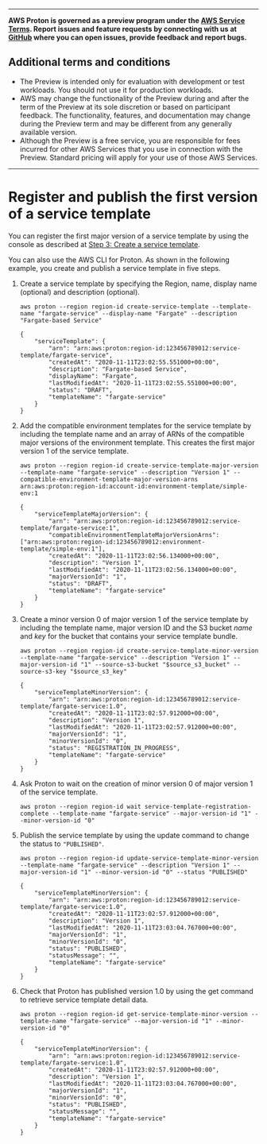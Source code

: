 --------

**AWS Proton is governed as a preview program under the [AWS Service Terms](https://aws.amazon.com/service-terms/)\. Report issues and feature requests by connecting with us at [GitHub](https://github.com/aws/aws-proton-public-roadmap) where you can open issues, provide feedback and report bugs\.**

## Additional terms and conditions<a name="preview-banner"></a>
+ The Preview is intended only for evaluation with development or test workloads\. You should not use it for production workloads\.
+ AWS may change the functionality of the Preview during and after the term of the Preview at its sole discretion or based on participant feedback\. The functionality, features, and documentation may change during the Preview term and may be different from any generally available version\.
+ Although the Preview is a free service, you are responsible for fees incurred for other AWS Services that you use in connection with the Preview\. Standard pricing will apply for your use of those AWS Services\.

--------

# Register and publish the first version of a service template<a name="svc-template-v1"></a>

You can register the first major version of a service template by using the console as described at [Step 3: Create a service template](ag-getting-started.md#ag-getting-started-step3)\.

You can also use the AWS CLI for Proton\. As shown in the following example, you create and publish a service template in five steps\.

1. Create a service template by specifying the Region, name, display name \(optional\) and description \(optional\)\.

   ```
   aws proton --region region-id create-service-template --template-name "fargate-service" --display-name "Fargate" --description "Fargate-based Service"
   ```

   ```
   {
       "serviceTemplate": {
           "arn": "arn:aws:proton:region-id:123456789012:service-template/fargate-service",
           "createdAt": "2020-11-11T23:02:55.551000+00:00",
           "description": "Fargate-based Service",
           "displayName": "Fargate",
           "lastModifiedAt": "2020-11-11T23:02:55.551000+00:00",
           "status": "DRAFT",
           "templateName": "fargate-service"
       }
   }
   ```

1. Add the compatible environment templates for the service template by including the template name and an array of ARNs of the compatible major versions of the environment template\. This creates the first major version 1 of the service template\.

   ```
   aws proton --region region-id create-service-template-major-version --template-name "fargate-service" --description "Version 1" --compatible-environment-template-major-version-arns arn:aws:proton:region-id:account-id:environment-template/simple-env:1
   ```

   ```
   {
       "serviceTemplateMajorVersion": {
           "arn": "arn:aws:proton:region-id:123456789012:service-template/fargate-service:1",
           "compatibleEnvironmentTemplateMajorVersionArns": ["arn:aws:proton:region-id:123456789012:environment-template/simple-env:1"],
           "createdAt": "2020-11-11T23:02:56.134000+00:00",
           "description": "Version 1",
           "lastModifiedAt": "2020-11-11T23:02:56.134000+00:00",
           "majorVersionId": "1",
           "status": "DRAFT",
           "templateName": "fargate-service"
       }
   }
   ```

1. Create a minor version 0 of major version 1 of the service template by including the template name, major version ID and the S3 bucket *name* and *key* for the bucket that contains your service template bundle\.

   ```
   aws proton --region region-id create-service-template-minor-version --template-name "fargate-service" --description "Version 1" --major-version-id "1" --source-s3-bucket "$source_s3_bucket" --source-s3-key "$source_s3_key"
   ```

   ```
   {
       "serviceTemplateMinorVersion": {
           "arn": "arn:aws:proton:region-id:123456789012:service-template/fargate-service:1.0",
           "createdAt": "2020-11-11T23:02:57.912000+00:00",
           "description": "Version 1",
           "lastModifiedAt": "2020-11-11T23:02:57.912000+00:00",
           "majorVersionId": "1",
           "minorVersionId": "0",
           "status": "REGISTRATION_IN_PROGRESS",
           "templateName": "fargate-service"
       }
   }
   ```

1. Ask Proton to wait on the creation of minor version 0 of major version 1 of the service template\.

   ```
   aws proton --region region-id wait service-template-registration-complete --template-name "fargate-service" --major-version-id "1" --minor-version-id "0"
   ```

1. Publish the service template by using the update command to change the status to `"PUBLISHED"`\.

   ```
   aws proton --region region-id update-service-template-minor-version --template-name "fargate-service" --description "Version 1" --major-version-id "1" --minor-version-id "0" --status "PUBLISHED"
   ```

   ```
   {
       "serviceTemplateMinorVersion": {
           "arn": "arn:aws:proton:region-id:123456789012:service-template/fargate-service:1.0",
           "createdAt": "2020-11-11T23:02:57.912000+00:00",
           "description": "Version 1",
           "lastModifiedAt": "2020-11-11T23:03:04.767000+00:00",
           "majorVersionId": "1",
           "minorVersionId": "0",
           "status": "PUBLISHED",
           "statusMessage": "",
           "templateName": "fargate-service"
       }
   }
   ```

1. Check that Proton has published version 1\.0 by using the get command to retrieve service template detail data\.

   ```
   aws proton --region region-id get-service-template-minor-version --template-name "fargate-service" --major-version-id "1" --minor-version-id "0"
   ```

   ```
   {
       "serviceTemplateMinorVersion": {
           "arn": "arn:aws:proton:region-id:123456789012:service-template/fargate-service:1.0",
           "createdAt": "2020-11-11T23:02:57.912000+00:00",
           "description": "Version 1",
           "lastModifiedAt": "2020-11-11T23:03:04.767000+00:00",
           "majorVersionId": "1",
           "minorVersionId": "0",
           "status": "PUBLISHED",
           "statusMessage": "",
           "templateName": "fargate-service"
       }
   }
   ```